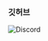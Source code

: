 ### 깃허브

![Discord](https://img.shields.io/badge/Discord-7289DA?style=for-the-badge&logo=discord&logoColor=white)
